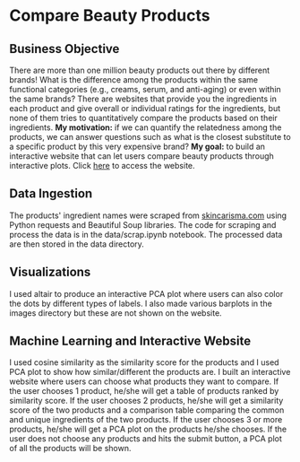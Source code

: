 # Compare Beauty Products
## Business Objective
There are more than one million beauty products out there by different brands! What is the difference among the products within the same functional categories (e.g., creams, serum, and anti-aging) or even within the same brands? There are websites that provide you the ingredients in each product and give overall or individual ratings for the ingredients, but none of them tries to quantitatively compare the products based on their ingredients. **My motivation:** if we can quantify the relatedness among the products, we can answer questions such as what is the closest substitute to a specific product by this very expensive brand? **My goal:** to build an interactive website that can let users compare beauty products through interactive plots. Click [here](https://beauty-product.herokuapp.com) to access the website.

## Data Ingestion
The products' ingredient names were scraped from [skincarisma.com](https://www.skincarisma.com/) using Python requests and Beautiful Soup libraries. The code for scraping and process the data is in the data/scrap.ipynb notebook. The processed data are then stored in the data directory.

## Visualizations
I used altair to produce an interactive PCA plot where users can also color the dots by different types of labels. I also made various barplots in the images directory but these are not shown on the website.

## Machine Learning and Interactive Website
I used cosine similarity as the similarity score for the products and I used PCA plot to show how similar/different the products are. I built an interactive website where users can choose what products they want to compare. If the user chooses 1 product, he/she will get a table of products ranked by similarity score. If the user chooses 2 products, he/she will get a similarity score of the two products and a comparison table comparing the common and unique ingredients of the two products. If the user chooses 3 or more products, he/she will get a PCA plot on the products he/she chooses. If the user does not choose any products and hits the submit button, a PCA plot of all the products will be shown.

